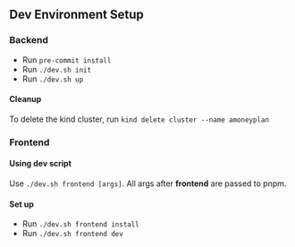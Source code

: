 ## Dev Environment Setup

### Backend

- Run `pre-commit install`
- Run `./dev.sh init`
- Run `./dev.sh up`

#### Cleanup

To delete the kind cluster, run `kind delete cluster --name amoneyplan`

### Frontend

#### Using dev script
Use `./dev.sh frontend [args]`. All args after __frontend__ are passed to pnpm.

#### Set up
- Run `./dev.sh frontend install`
- Run `./dev.sh frontend dev`
